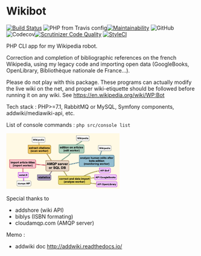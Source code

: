 # Wikibot

[![Build Status](https://travis-ci.org/Dispositif/Wikibot.svg?branch=master)](https://travis-ci.org/Dispositif/Wikibot)
![PHP from Travis config](https://img.shields.io/travis/php-v/Dispositif/Wikibot)[![Maintainability](https://api.codeclimate.com/v1/badges/b7a0aa7a832ddf24adb0/maintainability)](https://codeclimate.com/repos/5d73cea4465eac01630065a7/maintainability)
![GitHub](https://img.shields.io/github/license/Dispositif/Wikibot)
![Codecov](https://img.shields.io/codecov/c/github/Dispositif/Wikibot)[![Scrutinizer Code Quality](https://scrutinizer-ci.com/g/Dispositif/Wikibot/badges/quality-score.png?b=master)](https://scrutinizer-ci.com/g/Dispositif/Wikibot/?branch=master)
[![StyleCI](https://github.styleci.io/repos/206988215/shield?branch=master)](https://github.styleci.io/repos/206988215)


PHP CLI app for my Wikipedia robot.

Correction and completion of bibliographic references on the french Wikipedia, using my legacy code
 and importing open data (GoogleBooks, OpenLibrary, Bibliothèque nationale de France...). 
 
Please do not play with this package. These programs can actually modify the live wiki on the net, and proper
wiki-etiquette should be followed before running it on any wiki. See https://en.wikipedia.org/wiki/WP:Bot
 
Tech stack : PHP>=7.1, RabbitMQ or MySQL, Symfony components, addwiki/mediawiki-api, etc.

List of console commands : ```php src/console list```

<img src="https://raw.githubusercontent.com/Dispositif/Wikibot/master/docs/workers.png" alt="schemas of workers" style="max-width:300px;" />

Special thanks to
* addshore (wiki API)
* biblys (ISBN formating)
* cloudamqp.com (AMQP server)

Memo :
 * addwiki doc http://addwiki.readthedocs.io/
